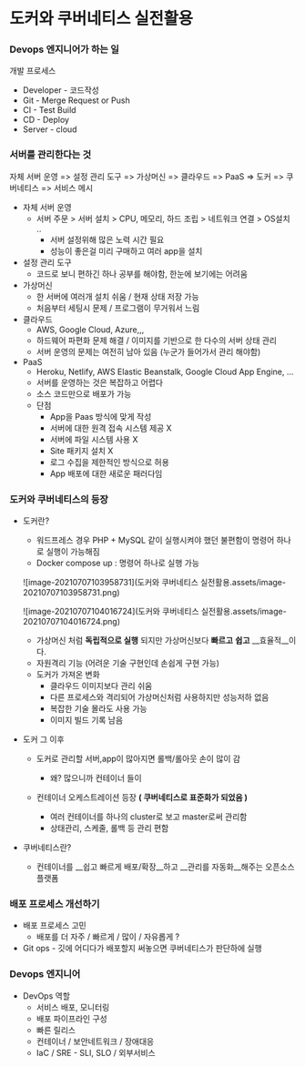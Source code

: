 # 도커와 쿠버네티스 실전활용

### Devops 엔지니어가 하는 일



개발 프로세스

- Developer - 코드작성
- Git - Merge Request or Push
- CI - Test Build
- CD - Deploy
- Server - cloud



### 서버를 관리한다는 것

자체 서버 운영 => 설정 관리 도구 => 가상머신 => 클라우드 => PaaS => 도커 => 쿠버네티스 => 서비스 메시

- 자체 서버 운영
  - 서버 주문 > 서버 설치 > CPU, 메모리, 하드 조립 > 네트워크 연결 > OS설치 ..
    - 서버 설정위해 많은 노력 시간 필요
    - 성능이 좋은걸 미리 구매하고 여러 app을 설치
- 설정 관리 도구
  - 코드로 보니 편하긴 하나 공부를 해야함, 한눈에 보기에는 어려움
- 가상머신
  - 한 서버에 여러개 설치 쉬움 / 현재 상태 저장 가능
  - 처음부터 세팅시 문제 / 프로그램이 무거워서 느림
- 클라우드
  - AWS, Google Cloud, Azure,,,
  - 하드웨어 파편화 문제 해결 / 이미지를 기반으로 한 다수의 서버 상태 관리
  - 서버 운영의 문제는 여전히 남아 있음 (누군가 들어가서 관리 해야함)
- PaaS
  - Heroku, Netlify, AWS Elastic Beanstalk, Google Cloud App Engine, ...
  - 서버를 운영하는 것은 복잡하고 어렵다
  - 소스 코드만으로 배포가 가능
  - 단점
    - App을 Paas 방식에 맞게 작성
    - 서버에 대한 원격 접속 시스템 제공 X
    - 서버에 파일 시스템 사용 X
    - Site 패키지 설치 X
    - 로그 수집을 제한적인 방식으로 허용
    - App 배포에 대한 새로운 패러다임

### 도커와 쿠버네티스의 등장

- 도커란?

  - 워드프레스 경우 PHP + MySQL 같이 실행시켜야 했던 불편함이 명령어 하나로 실행이 가능해짐
  - Docker compose up : 명령어 하나로 실행 가능

  ![image-20210707103958731](도커와 쿠버네티스 실전활용.assets/image-20210707103958731.png)

  ![image-20210707104016724](도커와 쿠버네티스 실전활용.assets/image-20210707104016724.png)

  - 가상머신 처럼 __독립적으로 실행__ 되지만 가상머신보다 __빠르고__ __쉽고__ __효율적__이다.
  - 자원격리 기능 (어려운 기술 구현인데 손쉽게 구현 가능)
  - 도커가 가져온 변화
    - 클라우드 이미지보다 관리 쉬움
    - 다른 프로세스와 격리되어 가상머신처럼 사용하지만 성능저하 없음
    - 복잡한 기술 몰라도 사용 가능
    - 이미지 빌드 기록 남음

- 도커 그 이후

  - 도커로 관리할 서버,app이 많아지면 롤백/롤아웃 손이 많이 감
    - 왜? 많으니까 컨테이너 들이

  - 컨테이너 오케스트레이션 등장 __( 쿠버네티스로 표준화가 되었음 )__
    - 여러 컨테이너를 하나의 cluster로 보고 master로써 관리함
    - 상태관리, 스케줄, 롤백 등 관리 편함

- 쿠버네티스란?

  - 컨테이너를 __쉽고 빠르게 배포/확장__하고 __관리를 자동화__해주는 오픈소스 플랫폼

  

### 배포 프로세스 개선하기

- 배포 프로세스 고민
  - 배포를 더 자주 / 빠르게 / 많이 / 자유롭게 ?
- Git ops - 깃에 어디다가 배포할지 써놓으면 쿠버네티스가 판단하에 실행

### Devops 엔지니어

- DevOps 역할
  - 서비스 배포, 모니터링
  - 배포 파이프라인 구성
  - 빠른 릴리스
  - 컨테이너 / 보안네트워크 / 장애대응
  - IaC / SRE - SLI, SLO / 외부서비스